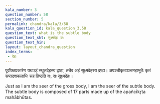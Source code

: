 ```yaml
---
kala_number: 3
question_number: 58
section_number: 5
permalink: chandra/kala/3/58
kala_question_id: kala_question_3.58
question_text: what is the subtle body
question_text_skt: सूक्ष्मदेहः कः
question_text_hin: 
layout: layout_chandra_question
index_terms:
 - देहः
---
```


<!-- skt-start -->
पूर्वोक्तप्रकारेण यथाऽहं स्थूलदेहस्य द्रष्टा, तथैव अहं सूक्ष्मदेहस्य द्रष्टा। अपञ्चीकृतपञ्चमहाभूतैः कृतं सप्तदशकलाभिः सह तिष्ठति यः, सः सूक्ष्मदेहः। 
<!-- skt-end -->

<!-- eng-start -->
Just as I am the seer of the gross body, I am the seer of the subtle body. The subtle body is composed of 17 parts made up of the apañcīkr̥ta mahābhūtas. 
<!-- eng-end -->
